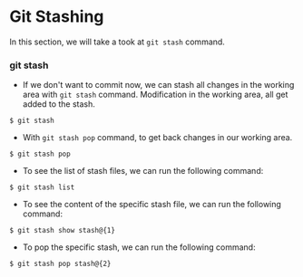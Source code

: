 # Git Stashing
  

In this section, we will take a took at `git stash` command.

### git stash 

- If we don't want to commit now, we can stash all changes in the working area with `git stash` command. Modification in the working area, all get added to the stash. 

```
$ git stash
```
- With `git stash pop` command, to get back changes in our working area.

```
$ git stash pop
``` 

- To see the list of stash files, we can run the following command:

```
$ git stash list
```

- To see the content of the specific stash file, we can run the following command:

```
$ git stash show stash@{1}
```

- To pop the specific stash, we can run the following command:

```
$ git stash pop stash@{2}

```
